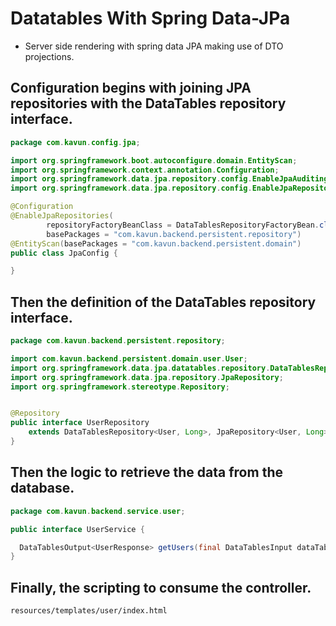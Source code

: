 # Datatables With Spring Data-JPa

- Server side rendering with spring data JPA making use of DTO projections.

## Configuration begins with joining JPA repositories with the DataTables repository interface.

```java
package com.kavun.config.jpa;

import org.springframework.boot.autoconfigure.domain.EntityScan;
import org.springframework.context.annotation.Configuration;
import org.springframework.data.jpa.repository.config.EnableJpaAuditing;
import org.springframework.data.jpa.repository.config.EnableJpaRepositories;

@Configuration
@EnableJpaRepositories(
        repositoryFactoryBeanClass = DataTablesRepositoryFactoryBean.class,
        basePackages = "com.kavun.backend.persistent.repository")
@EntityScan(basePackages = "com.kavun.backend.persistent.domain")
public class JpaConfig {

}
```


## Then the definition of the DataTables repository interface.

```java
package com.kavun.backend.persistent.repository;

import com.kavun.backend.persistent.domain.user.User;
import org.springframework.data.jpa.datatables.repository.DataTablesRepository;
import org.springframework.data.jpa.repository.JpaRepository;
import org.springframework.stereotype.Repository;


@Repository
public interface UserRepository
    extends DataTablesRepository<User, Long>, JpaRepository<User, Long> {
}
```

## Then the logic to retrieve the data from the database.

```java
package com.kavun.backend.service.user;

public interface UserService {

  DataTablesOutput<UserResponse> getUsers(final DataTablesInput dataTablesInput);
}
```

## Finally, the scripting to consume the controller.

```bash
resources/templates/user/index.html
```
